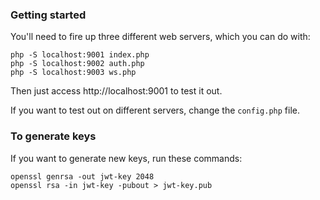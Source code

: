 ### Getting started

You'll need to fire up three different web servers, which you can do with:

```
php -S localhost:9001 index.php
php -S localhost:9002 auth.php
php -S localhost:9003 ws.php
```

Then just access http://localhost:9001 to test it out.

If you want to test out on different servers, change the `config.php` file.

### To generate keys

If you want to generate new keys, run these commands:

```
openssl genrsa -out jwt-key 2048
openssl rsa -in jwt-key -pubout > jwt-key.pub
```

